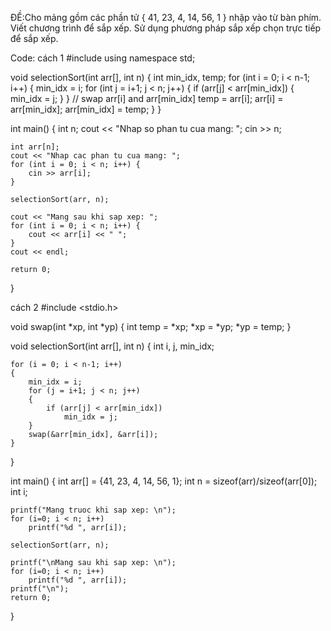 ĐỀ:Cho mảng gồm các phần tử { 41, 23, 4, 14, 56, 1 } nhập vào từ bàn phím. Viết chương trình để sắp xếp. Sử dụng phương pháp sắp xếp chọn trực tiếp để sắp xếp.

Code:
cách 1
#include <iostream>
using namespace std;

void selectionSort(int arr[], int n) {
    int min_idx, temp;
    for (int i = 0; i < n-1; i++) {
        min_idx = i;
        for (int j = i+1; j < n; j++) {
            if (arr[j] < arr[min_idx]) {
                min_idx = j;
            }
        }
        // swap arr[i] and arr[min_idx]
        temp = arr[i];
        arr[i] = arr[min_idx];
        arr[min_idx] = temp;
    }
}

int main() {
    int n;
    cout << "Nhap so phan tu cua mang: ";
    cin >> n;

    int arr[n];
    cout << "Nhap cac phan tu cua mang: ";
    for (int i = 0; i < n; i++) {
        cin >> arr[i];
    }

    selectionSort(arr, n);

    cout << "Mang sau khi sap xep: ";
    for (int i = 0; i < n; i++) {
        cout << arr[i] << " ";
    }
    cout << endl;

    return 0;
}


cách 2
 #include <stdio.h>

void swap(int *xp, int *yp)
{
    int temp = *xp;
    *xp = *yp;
    *yp = temp;
}

void selectionSort(int arr[], int n)
{
    int i, j, min_idx;

    for (i = 0; i < n-1; i++)
    {
        min_idx = i;
        for (j = i+1; j < n; j++)
        {
            if (arr[j] < arr[min_idx])
                min_idx = j;
        }
        swap(&arr[min_idx], &arr[i]);
    }
}

int main()
{
    int arr[] = {41, 23, 4, 14, 56, 1};
    int n = sizeof(arr)/sizeof(arr[0]);
    int i;

    printf("Mang truoc khi sap xep: \n");
    for (i=0; i < n; i++)
        printf("%d ", arr[i]);

    selectionSort(arr, n);

    printf("\nMang sau khi sap xep: \n");
    for (i=0; i < n; i++)
        printf("%d ", arr[i]);
    printf("\n");
    return 0;
}               

